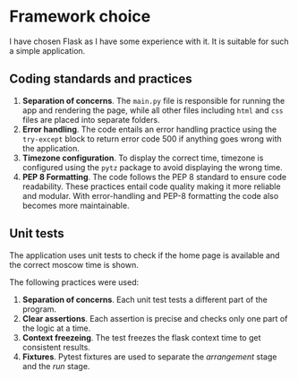 # Framework choice

I have chosen Flask as I have some experience with it.
It is suitable for such a simple application.

## Coding standards and practices

1. **Separation of concerns**. The `main.py` file is responsible for running the app and rendering the page, while all
   other files including `html` and `css` files are placed into separate folders.
2. **Error handling**. The code entails an error handling practice using the `try-except` block to return error code 500
   if anything goes wrong with the application.
3. **Timezone configuration**. To display the correct time, timezone is configured using the `pytz` package to avoid
   displaying the wrong time.
4. **PEP 8 Formatting**. The code follows the PEP 8 standard to ensure code readability.
   These practices entail code quality making it more reliable and modular. With error-handling and PEP-8 formatting the
   code also becomes more maintainable.

## Unit tests

The application uses unit tests to check if the home page is available and the correct moscow time is shown.

The following practices were used:

1. **Separation of concerns**. Each unit test tests a different part of the program.
2. **Clear assertions**. Each assertion is precise and checks only one part of the logic at a time.
3. **Context freezeing**. The test freezes the flask context time to get consistent results.
4. **Fixtures**. Pytest fixtures are used to separate the _arrangement_ stage and the _run_ stage.
